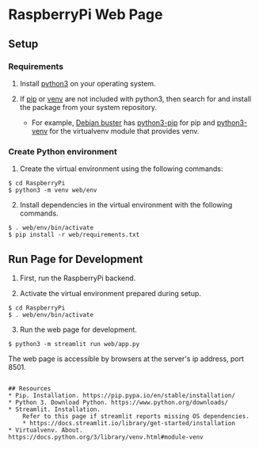 # RaspberryPi Web Page

## Setup

### Requirements

1. Install [python3](https://www.python.org/downloads/) on your operating system.

2. If [pip](https://pip.pypa.io/en/stable/installation/) or [venv](https://docs.python.org/3/library/venv.html#module-venv) are not included with python3, then search for and install the package from your system repository.
	* For example, [Debian buster](https://www.debian.org/releases/buster/) has [python3-pip](https://packages.debian.org/buster/python3-pip) for pip and [python3-venv](https://packages.debian.org/buster/python3-venv) for the virtualvenv module that provides venv.

### Create Python environment

1. Create the virtual environment using the following commands:
```
$ cd RaspberryPi
$ python3 -m venv web/env
```

2. Install dependencies in the virtual environment with the following commands.
```
$ . web/env/bin/activate
$ pip install -r web/requirements.txt
```

## Run Page for Development
1. First, run the RaspberryPi backend.

2. Activate the virtual environment prepared during setup.
```
$ cd RaspberryPi
$ . web/env/bin/activate
```

3. Run the web page for development.
```
$ python3 -m streamlit run web/app.py
```

The web page is accessible by browsers at the server's ip address, port 8501.
```

## Resources
* Pip. Installation. https://pip.pypa.io/en/stable/installation/
* Python 3. Download Python. https://www.python.org/downloads/
* Streamlit. Installation.
	Refer to this page if streamlit reports missing OS dependencies.
	* https://docs.streamlit.io/library/get-started/installation
* Virtualvenv. About. https://docs.python.org/3/library/venv.html#module-venv